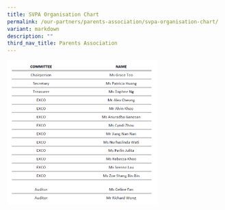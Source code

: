 ```yaml
---
title: SVPA Organisation Chart
permalink: /our-partners/parents-association/svpa-organisation-chart/
variant: markdown
description: ""
third_nav_title: Parents Association
---
```

<img style="width: 70%;" src="/images/SVPA_Organisation_Chart.png">